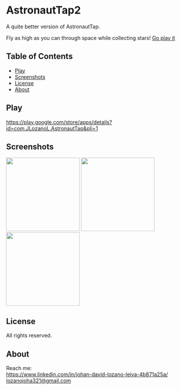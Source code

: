 # AstronautTap2

A quite better version of AstronautTap.   
  
Fly as high as you can through space while collecting stars!
[Go play it](https://play.google.com/store/apps/details?id=com.JLozanoL.AstronautTap&pli=1)

## Table of Contents
- [Play](#play)  
- [Screenshots](#screenshots)
- [License](#license)
- [About](#about)

## Play

https://play.google.com/store/apps/details?id=com.JLozanoL.AstronautTap&pli=1

## Screenshots

<img src="https://github.com/LozanoJohan/AstronautTap2/assets/108693709/345ee12d-2b7a-4b61-b9b6-b7771fa77a90" width="200">
<img src="https://github.com/LozanoJohan/AstronautTap2/assets/108693709/cd1e377b-9947-4771-883b-f681aec07036" width="200">
<img src="https://github.com/LozanoJohan/AstronautTap2/assets/108693709/fc15fb89-f927-4bdb-b3ae-4cbcac1b5b22" width="200">

## License

All rights reserved.

## About

Reach me:  
https://www.linkedin.com/in/johan-david-lozano-leiva-4b871a25a/  
lozanojoha321@gmail.com


